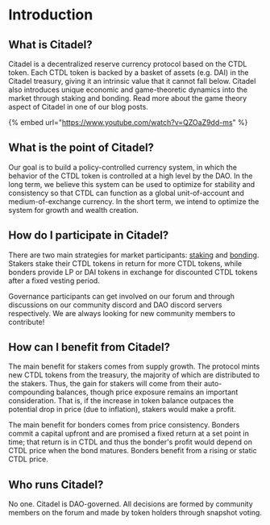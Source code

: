 # Introduction

## What is Citadel?

Citadel is a decentralized reserve currency protocol based on the CTDL token. Each CTDL token is backed by a basket of assets (e.g. DAI) in the Citadel treasury, giving it an intrinsic value that it cannot fall below. Citadel also introduces unique economic and game-theoretic dynamics into the market through staking and bonding. Read more about the game theory aspect of Citadel in one of our blog posts.

{% embed url="https://www.youtube.com/watch?v=QZOaZ9dd-ms" %}

## What is the point of Citadel?

Our goal is to build a policy-controlled currency system, in which the behavior of the CTDL token is controlled at a high level by the DAO. In the long term, we believe this system can be used to optimize for stability and consistency so that CTDL can function as a global unit-of-account and medium-of-exchange currency. In the short term, we intend to optimize the system for growth and wealth creation.

## How do I participate in Citadel?

There are two main strategies for market participants: [staking](basics/staking.md) and [bonding](basics/bonding.md). Stakers stake their CTDL tokens in return for more CTDL tokens, while bonders provide LP or DAI tokens in exchange for discounted CTDL tokens after a fixed vesting period.

Governance participants can get involved on our forum and through discussions on our community discord and DAO discord servers respectively. We are always looking for new community members to contribute!

## How can I benefit from Citadel?

The main benefit for stakers comes from supply growth. The protocol mints new CTDL tokens from the treasury, the majority of which are distributed to the stakers. Thus, the gain for stakers will come from their auto-compounding balances, though price exposure remains an important consideration. That is, if the increase in token balance outpaces the potential drop in price (due to inflation), stakers would make a profit.

The main benefit for bonders comes from price consistency. Bonders commit a capital upfront and are promised a fixed return at a set point in time; that return is in CTDL and thus the bonder's profit would depend on CTDL price when the bond matures. Bonders benefit from a rising or static CTDL price.

## Who runs Citadel?

No one. Citadel is DAO-governed. All decisions are formed by community members on the forum and made by token holders through snapshot voting.
